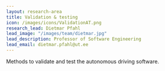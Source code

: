 ```yaml
---
layout: research-area
title: Validation & testing
icon: /images/icons/ValidationAT.png
research_lead: Dietmar Pfahl
lead_image: "/images/team/dietmar.jpg"
lead_description: Professor of Software Engineering
lead_email: dietmar.pfahl@ut.ee
---
```


Methods to validate and test the autonomous driving software.

